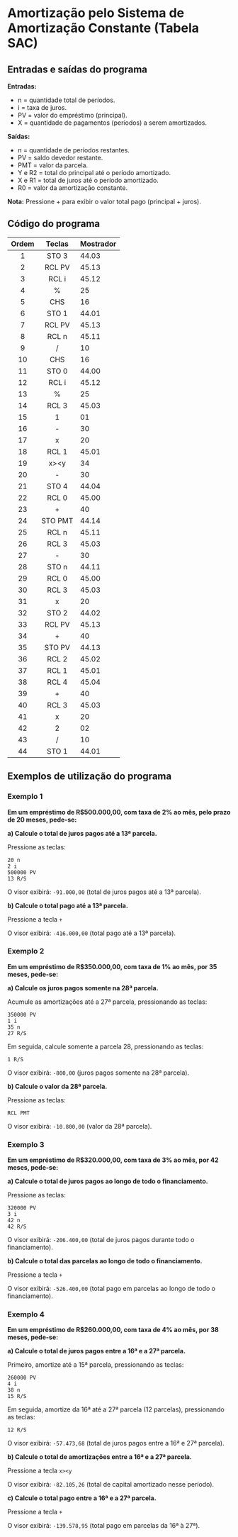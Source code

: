 # Amortização pelo Sistema de Amortização Constante (Tabela SAC)

## Entradas e saídas do programa

**Entradas:**
- n = quantidade total de períodos.
- i = taxa de juros.
- PV = valor do empréstimo (principal).
- X = quantidade de pagamentos (períodos) a serem amortizados.

**Saídas:**
- n = quantidade de períodos restantes.
- PV = saldo devedor restante.
- PMT = valor da parcela.
- Y e R2 = total do principal até o período amortizado.
- X e R1 = total de juros até o período amortizado.
- R0 = valor da amortização constante.

**Nota:** Pressione + para exibir o valor total pago (principal + juros).

## Código do programa

| Ordem | Teclas  | Mostrador |
| :---: | :-----: | --------- |
|   1   |  STO 3  | 44.03     |
|   2   | RCL PV  | 45.13     |
|   3   |  RCL i  | 45.12     |
|   4   |    %    | 25        |
|   5   |   CHS   | 16        |
|   6   |  STO 1  | 44.01     |
|   7   | RCL PV  | 45.13     |
|   8   |  RCL n  | 45.11     |
|   9   |    /    | 10        |
|  10   |   CHS   | 16        |
|  11   |  STO 0  | 44.00     |
|  12   |  RCL i  | 45.12     |
|  13   |    %    | 25        |
|  14   |  RCL 3  | 45.03     |
|  15   |    1    | 01        |
|  16   |    -    | 30        |
|  17   |    x    | 20        |
|  18   |  RCL 1  | 45.01     |
|  19   |  x><y   | 34        |
|  20   |    -    | 30        |
|  21   |  STO 4  | 44.04     |
|  22   |  RCL 0  | 45.00     |
|  23   |    +    | 40        |
|  24   | STO PMT | 44.14     |
|  25   |  RCL n  | 45.11     |
|  26   |  RCL 3  | 45.03     |
|  27   |    -    | 30        |
|  28   |  STO n  | 44.11     |
|  29   |  RCL 0  | 45.00     |
|  30   |  RCL 3  | 45.03     |
|  31   |    x    | 20        |
|  32   |  STO 2  | 44.02     |
|  33   | RCL PV  | 45.13     |
|  34   |    +    | 40        |
|  35   | STO PV  | 44.13     |
|  36   |  RCL 2  | 45.02     |
|  37   |  RCL 1  | 45.01     |
|  38   |  RCL 4  | 45.04     |
|  39   |    +    | 40        |
|  40   |  RCL 3  | 45.03     |
|  41   |    x    | 20        |
|  42   |    2    | 02        |
|  43   |    /    | 10        |
|  44   |  STO 1  | 44.01     |

## Exemplos de utilização do programa

### Exemplo 1

**Em um empréstimo de R$500.000,00, com taxa de 2% ao mês, pelo prazo de 20 meses, pede-se:**

**a) Calcule o total de juros pagos até a 13ª parcela.**

Pressione as teclas:

```
20 n
2 i
500000 PV
13 R/S
```

O visor exibirá: `-91.000,00` (total de juros pagos até a 13ª parcela).

**b) Calcule o total pago até a 13ª parcela.**

Pressione a tecla `+`

O visor exibirá: `-416.000,00` (total pago até a 13ª parcela).

### Exemplo 2

**Em um empréstimo de R$350.000,00, com taxa de 1% ao mês, por 35 meses, pede-se:**

**a) Calcule os juros pagos somente na 28ª parcela.**

Acumule as amortizações até a 27ª parcela, pressionando as teclas:

```
350000 PV
1 i
35 n
27 R/S
```

Em seguida, calcule somente a parcela 28, pressionando as teclas:

```
1 R/S
```

O visor exibirá: `-800,00` (juros pagos somente na 28ª parcela).


**b) Calcule o valor da 28ª parcela.**

Pressione as teclas:

```
RCL PMT
```

O visor exibirá: `-10.800,00` (valor da 28ª parcela).

### Exemplo 3

**Em um empréstimo de R$320.000,00, com taxa de 3% ao mês, por 42 meses, pede-se:**

**a) Calcule o total de juros pagos ao longo de todo o financiamento.**

Pressione as teclas:

```
320000 PV
3 i
42 n
42 R/S
```

O visor exibirá: `-206.400,00` (total de juros pagos durante todo o financiamento).


**b) Calcule o total das parcelas ao longo de todo o financiamento.**

Pressione a tecla `+`

O visor exibirá: `-526.400,00` (total pago em parcelas ao longo de todo o financiamento).

### Exemplo 4

**Em um empréstimo de R$260.000,00, com taxa de 4% ao mês, por 38 meses, pede-se:**

**a) Calcule o total de juros pagos entre a 16ª e a 27ª parcela.**

Primeiro, amortize até a 15ª parcela, pressionando as teclas:

```
260000 PV
4 i
38 n
15 R/S
```

Em seguida, amortize da 16ª até a 27ª parcela (12 parcelas), pressionando as teclas:

```
12 R/S
```

O visor exibirá: `-57.473,68` (total de juros pagos entre a 16ª e 27ª parcela).

**b) Calcule o total de amortizações entre a 16ª e a 27ª parcela.**

Pressione a tecla `x><y`

O visor exibirá: `-82.105,26` (total de capital amortizado nesse período).

**c) Calcule o total pago entre a 16ª e a 27ª parcela.**

Pressione a tecla `+`

O visor exibirá: `-139.578,95` (total pago em parcelas da 16ª à 27ª).
